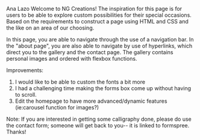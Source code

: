 Ana Lazo
Welcome to NG Creations! The inspiration for this page is
for users to be able to explore custom possibilities for
their special occasions. Based on the requirements to 
construct a page using HTML and CSS and the like
on an area of our choosing.

In this page, you are able to navigate through the use of a navigation bar.
In the "about page", you are also able to navigate by use of hyperlinks, which
direct you to the gallery and the contact page. The gallery contains personal images and ordered with flexbox functions.

Improvements:
1. I would like to be able to custom the fonts a bit more
2. I had a challenging time making the forms box come up 
without having to scroll.
3. Edit the homepage to have more advanced/dynamic features 
(ie:carousel function for images?) 

Note: If you are interested in getting some calligraphy done, 
please do use the contact form; someone will get back to you-- it is linked to formspree. Thanks!


